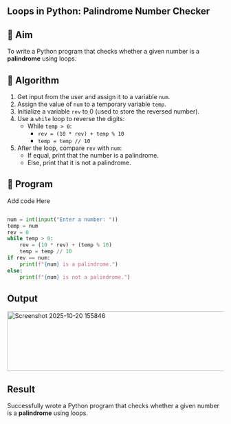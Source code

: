 ## Loops in Python: Palindrome Number Checker

## 🎯 Aim
To write a Python program that checks whether a given number is a **palindrome** using loops.

## 🧠 Algorithm
1. Get input from the user and assign it to a variable `num`.
2. Assign the value of `num` to a temporary variable `temp`.
3. Initialize a variable `rev` to 0 (used to store the reversed number).
4. Use a `while` loop to reverse the digits:
   - While `temp > 0`:
     - `rev = (10 * rev) + temp % 10`
     - `temp = temp // 10`
5. After the loop, compare `rev` with `num`:
   - If equal, print that the number is a palindrome.
   - Else, print that it is not a palindrome.

## 🧾 Program
Add code Here
```py

num = int(input("Enter a number: "))
temp = num
rev = 0
while temp > 0:
    rev = (10 * rev) + (temp % 10)
    temp = temp // 10
if rev == num:
    print(f"{num} is a palindrome.")
else:
    print(f"{num} is not a palindrome.")
```
## Output
<img width="897" height="139" alt="Screenshot 2025-10-20 155846" src="https://github.com/user-attachments/assets/80c626d4-ad9a-45e1-8e66-c9e1c650c9fb" />

## Result
Successfully wrote a Python program that checks whether a given number is a **palindrome** using loops.
